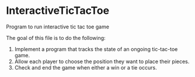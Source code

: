 # InteractiveTicTacToe
Program to run interactive tic tac toe game

The goal of this file is to do the following:

1. Implement a program that tracks the state of an ongoing tic-tac-toe game.
2. Allow each player to choose the position they want to place their pieces.
3. Check and end the game when either a win or a tie occurs.
